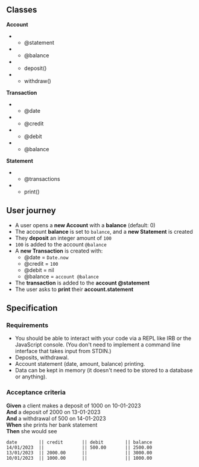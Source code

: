 ## Classes

**Account**
* + @statement
* - @balance
* + deposit()
* + withdraw()

**Transaction**
* + @date
* + @credit
* + @debit
* + @balance

**Statement**
* - @transactions
* + print()

## User journey

* A user opens a **new Account** with a **balance** (default: 0)
* The account **balance** is set to `balance`, and a **new Statement** is created
* They **deposit** an integer amount of `100`
* `100` is added to the account `@balance`
* A **new Transaction** is created with:
    * @date = `Date.now`
    * @credit = `100`
    * @debit = nil
    * @balance = `account @balance`
* The **transaction** is added to the **account @statement**
* The user asks to **print** their **account.statement**


## Specification

### Requirements

* You should be able to interact with your code via a REPL like IRB or the JavaScript console.  (You don't need to implement a command line interface that takes input from STDIN.)
* Deposits, withdrawal.
* Account statement (date, amount, balance) printing.
* Data can be kept in memory (it doesn't need to be stored to a database or anything).

### Acceptance criteria

**Given** a client makes a deposit of 1000 on 10-01-2023  
**And** a deposit of 2000 on 13-01-2023  
**And** a withdrawal of 500 on 14-01-2023  
**When** she prints her bank statement  
**Then** she would see

```
date        || credit       || debit        || balance
14/01/2023  ||              || 500.00       || 2500.00
13/01/2023  || 2000.00      ||              || 3000.00
10/01/2023  || 1000.00      ||              || 1000.00
```
